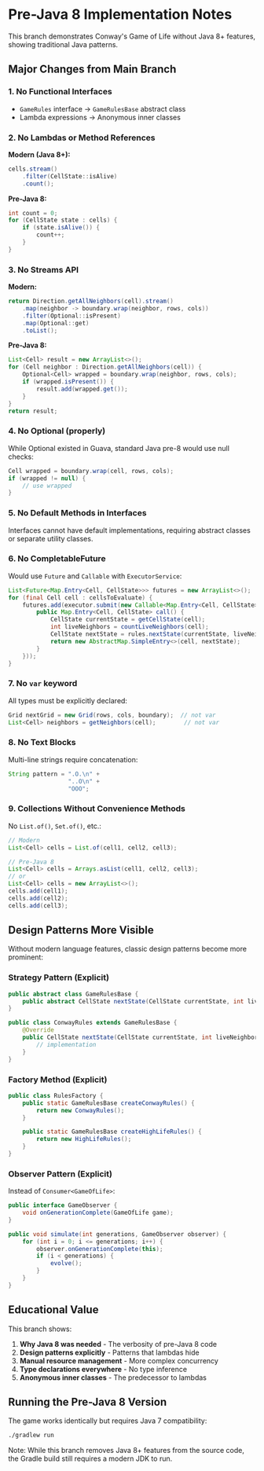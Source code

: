 # Pre-Java 8 Implementation Notes

This branch demonstrates Conway's Game of Life without Java 8+ features, showing traditional Java patterns.

## Major Changes from Main Branch

### 1. No Functional Interfaces
- `GameRules` interface → `GameRulesBase` abstract class
- Lambda expressions → Anonymous inner classes

### 2. No Lambdas or Method References
**Modern (Java 8+):**
```java
cells.stream()
    .filter(CellState::isAlive)
    .count();
```

**Pre-Java 8:**
```java
int count = 0;
for (CellState state : cells) {
    if (state.isAlive()) {
        count++;
    }
}
```

### 3. No Streams API
**Modern:**
```java
return Direction.getAllNeighbors(cell).stream()
    .map(neighbor -> boundary.wrap(neighbor, rows, cols))
    .filter(Optional::isPresent)
    .map(Optional::get)
    .toList();
```

**Pre-Java 8:**
```java
List<Cell> result = new ArrayList<>();
for (Cell neighbor : Direction.getAllNeighbors(cell)) {
    Optional<Cell> wrapped = boundary.wrap(neighbor, rows, cols);
    if (wrapped.isPresent()) {
        result.add(wrapped.get());
    }
}
return result;
```

### 4. No Optional (properly)
While Optional existed in Guava, standard Java pre-8 would use null checks:
```java
Cell wrapped = boundary.wrap(cell, rows, cols);
if (wrapped != null) {
    // use wrapped
}
```

### 5. No Default Methods in Interfaces
Interfaces cannot have default implementations, requiring abstract classes or separate utility classes.

### 6. No CompletableFuture
Would use `Future` and `Callable` with `ExecutorService`:
```java
List<Future<Map.Entry<Cell, CellState>>> futures = new ArrayList<>();
for (final Cell cell : cellsToEvaluate) {
    futures.add(executor.submit(new Callable<Map.Entry<Cell, CellState>>() {
        public Map.Entry<Cell, CellState> call() {
            CellState currentState = getCellState(cell);
            int liveNeighbors = countLiveNeighbors(cell);
            CellState nextState = rules.nextState(currentState, liveNeighbors);
            return new AbstractMap.SimpleEntry<>(cell, nextState);
        }
    }));
}
```

### 7. No `var` keyword
All types must be explicitly declared:
```java
Grid nextGrid = new Grid(rows, cols, boundary);  // not var
List<Cell> neighbors = getNeighbors(cell);        // not var
```

### 8. No Text Blocks
Multi-line strings require concatenation:
```java
String pattern = ".O.\n" +
                 "..O\n" +
                 "OOO";
```

### 9. Collections Without Convenience Methods
No `List.of()`, `Set.of()`, etc.:
```java
// Modern
List<Cell> cells = List.of(cell1, cell2, cell3);

// Pre-Java 8
List<Cell> cells = Arrays.asList(cell1, cell2, cell3);
// or
List<Cell> cells = new ArrayList<>();
cells.add(cell1);
cells.add(cell2);
cells.add(cell3);
```

## Design Patterns More Visible

Without modern language features, classic design patterns become more prominent:

### Strategy Pattern (Explicit)
```java
public abstract class GameRulesBase {
    public abstract CellState nextState(CellState currentState, int liveNeighbors);
}

public class ConwayRules extends GameRulesBase {
    @Override
    public CellState nextState(CellState currentState, int liveNeighbors) {
        // implementation
    }
}
```

### Factory Method (Explicit)
```java
public class RulesFactory {
    public static GameRulesBase createConwayRules() {
        return new ConwayRules();
    }

    public static GameRulesBase createHighLifeRules() {
        return new HighLifeRules();
    }
}
```

### Observer Pattern (Explicit)
Instead of `Consumer<GameOfLife>`:
```java
public interface GameObserver {
    void onGenerationComplete(GameOfLife game);
}

public void simulate(int generations, GameObserver observer) {
    for (int i = 0; i <= generations; i++) {
        observer.onGenerationComplete(this);
        if (i < generations) {
            evolve();
        }
    }
}
```

## Educational Value

This branch shows:
1. **Why Java 8 was needed** - The verbosity of pre-Java 8 code
2. **Design patterns explicitly** - Patterns that lambdas hide
3. **Manual resource management** - More complex concurrency
4. **Type declarations everywhere** - No type inference
5. **Anonymous inner classes** - The predecessor to lambdas

## Running the Pre-Java 8 Version

The game works identically but requires Java 7 compatibility:
```bash
./gradlew run
```

Note: While this branch removes Java 8+ features from the source code, the Gradle build still requires a modern JDK to run.